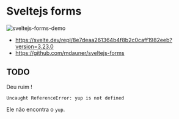 # Sveltejs forms

![sveltejs-forms-demo](https://user-images.githubusercontent.com/1257048/98466004-8f2ac080-21ab-11eb-9b07-97800b981c08.png)

- https://svelte.dev/repl/8e7deaa261364b4f8b2c0caff1982eeb?version=3.23.0
- https://github.com/mdauner/sveltejs-forms


## TODO

Deu ruim !

    Uncaught ReferenceError: yup is not defined

Ele não encontra o `yup`.